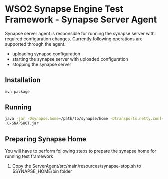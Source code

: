 # WSO2 Synapse Engine Test Framework - Synapse Server Agent

Synapse server agent is responsible for running the synapse server with required configuration changes. Currently 
following operations are supported through the agent.
- uploading synapse configuration
- starting the synapse server with uploaded configuration
- stopping the synapse server

## Installation 

```sh
mvn package
```

## Running

```sh
java -jar -Dsynapse.home=/path/to/synapse/home -Dtransports.netty.conf=conf/netty-transports.yml target/ServerAgent-1
.0-SNAPSHOT.jar
```

## Preparing Synapse Home

You will have to perform following steps to prepare the synapse home for running test framework
1. Copy the ServerAgent/src/main/resources/synapse-stop.sh to $SYNAPSE_HOME/bin folder
